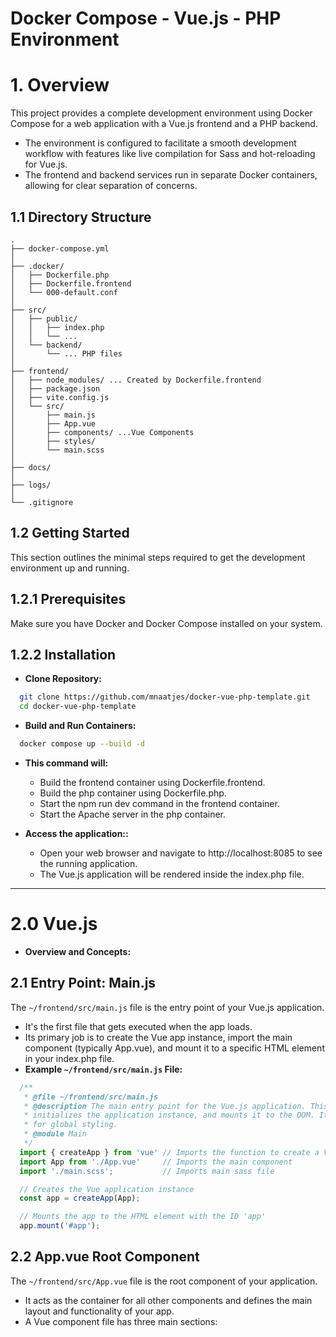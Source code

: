 # Docker Compose - Vue.js - PHP Environment

# 1. Overview

This project provides a complete development environment using Docker Compose for a web application with a Vue.js frontend and a PHP backend.

* The environment is configured to facilitate a smooth development workflow with features like live compilation for Sass and hot-reloading for Vue.js. 
* The frontend and backend services run in separate Docker containers, allowing for clear separation of concerns.

## 1.1 Directory Structure
```
.
├── docker-compose.yml
│
├── .docker/
│   ├── Dockerfile.php
│   ├── Dockerfile.frontend
│   └── 000-default.conf
│
├── src/
│   ├── public/
│   │   ├── index.php
│   │   └── ... 
│   └── backend/
│       └── ... PHP files
│
├── frontend/
│   ├── node_modules/ ... Created by Dockerfile.frontend
│   ├── package.json
│   ├── vite.config.js
│   └── src/
│       ├── main.js
│       ├── App.vue
│       ├── components/ ...Vue Components
│       ├── styles/
│       └── main.scss
│
├── docs/
│
├── logs/
│
└── .gitignore
```

## 1.2 Getting Started

This section outlines the minimal steps required to get the development environment up and running.

## 1.2.1 Prerequisites

Make sure you have Docker and Docker Compose installed on your system.

## 1.2.2 Installation

* **Clone Repository:** 
```bash
  git clone https://github.com/mnaatjes/docker-vue-php-template.git
  cd docker-vue-php-template
```

* **Build and Run Containers:**
```bash
  docker compose up --build -d
```
* **This command will:**
  * Build the frontend container using Dockerfile.frontend.
  * Build the php container using Dockerfile.php.
  * Start the npm run dev command in the frontend container.
  * Start the Apache server in the php container.

* **Access the application::**
  * Open your web browser and navigate to http://localhost:8085 to see the running application. 
  * The Vue.js application will be rendered inside the index.php file.


---


# 2.0 Vue.js

* **Overview and Concepts:**

## 2.1 Entry Point: Main.js

The `~/frontend/src/main.js` file is the entry point of your Vue.js application. 
* It's the first file that gets executed when the app loads. 
* Its primary job is to create the Vue app instance, import the main component (typically App.vue), and mount it to a specific HTML element in your index.php file.
* **Example `~/frontend/src/main.js` File:**

```js
  /**
   * @file ~/frontend/src/main.js
   * @description The main entry point for the Vue.js application. This file imports the root Vue component,
   * initializes the application instance, and mounts it to the DOM. It also imports the main SCSS file
   * for global styling.
   * @module Main
   */
  import { createApp } from 'vue' // Imports the function to create a Vue app
  import App from './App.vue'     // Imports the main component
  import './main.scss';           // Imports main sass file

  // Creates the Vue application instance
  const app = createApp(App);

  // Mounts the app to the HTML element with the ID 'app'
  app.mount('#app');
```

## 2.2 App.vue Root Component

The `~/frontend/src/App.vue` file is the root component of your application. 
* It acts as the container for all other components and defines the main layout and functionality of your app. 
* A Vue component file has three main sections: <template>, <script>, and <style>.
* **Example `~/frontend/src/App.vue` File:**

```vue
  <template>
    <div id="vue-app">
      <h1>Hello from Vue.js!</h1>
      <p>This is your main application component.</p>
      <button @click="incrementCount">Click me</button>
      <p>Button was clicked {{ count }} times.</p>
      
      <Table :data="tableData" />
      
    </div>
  </template>

  <script>
  import { ref } from 'vue';
  // Import the new Table component
  import Table from './components/Table.vue';

  export default {
    // Register the component
    components: {
      Table
    },
    setup() {
      const count = ref(0);
      
      // Sample data for the table
      const tableData = ref([
        { id: 1, name: 'Alice', age: 25 },
        { id: 2, name: 'Bob', age: 30 },
        { id: 3, name: 'Charlie', age: 35 }
      ]);
      
      const incrementCount = () => {
        count.value++;
      };

      return {
        count,
        incrementCount,
        tableData
      };
    }
  };
  </script>

  <style lang="scss">
  @use 'sass:color';

  #vue-app {
    font-family: Arial, sans-serif;
    text-align: center;
    margin-top: 60px;
    h1 {
      color: #42b983;
    }
    button {
      background-color: #42b983;
      border: none;
      color: white;
      padding: 15px 32px;
      text-align: center;
      text-decoration: none;
      display: inline-block;
      font-size: 16px;
      margin: 4px 2px;
      cursor: pointer;
      border-radius: 8px;
      transition: background-color 0.3s;
      &:hover {
        background-color: color.adjust(#42b983, $lightness: -10%);
      }
    }
  }
  </style>
```

## 2.4 Index.php

For these files (`~/frontend/src/main.js` & `~/frontend/src/App.vue`) to work, you also need to ensure that your index.php (or index.html) file has an HTML element for the Vue app to mount to.

* The vite build process will automatically detect the entry point in main.js and inject the necessary script tags into this file when you build for production, or serve the content for development.
* **Example `~/src/public/index.php` File:**

```html
  <!DOCTYPE html>
  <html lang="en">
  <head>
      <meta charset="UTF-8">
      <meta name="viewport" content="width=device-width, initial-scale=1.0">
      <title>My Docker App</title>
  </head>
  <body>
      <div id="app"></div> <h1>Hello from PHP!</h1>
      
      <script type="module" src="http://localhost:5173/@vite/client"></script>
      <script type="module" src="http://localhost:5173/src/main.js"></script>
  </body>
  </html>
```

---


# 3.0 Sass

* **Build Process Overview:**
The frontend container uses Vite, which is a modern frontend build tool. Vite is configured to handle both Vue.js components and Sass files automatically.

* When you run npm run dev in the frontend container, Vite starts a development server.
* This server watches your frontend/src directory for changes.
* Whenever you save a .scss or .vue file, Vite automatically compiles the Sass into CSS and hot-reloads your application in the browser.
* This means you can simply write your Sass code and save the file—the build tool handles the rest. This process is called "live compilation" or "hot-reloading," which is a key benefit of using a tool like Vite.

## 3.1 Creating Sass Files
* Create Sass document within `~/frontend/styles/...` Directory (See Below)
* Import the main Sass file into Vue.js application file `~/frontend/src/main.js`


### 3.1.1 SASS Project Structure and Organization
This contains overview of SASS project structure, best practices, variables, functions, and mixins

**7-1 Patterns:**
The most popular and effective way to structure a SASS project is the "7-1 Pattern": 
* 7 folders for your partial files
* 1 main.scss file to
  import them all.

**Separation of Concerns**
It's not just that you *can* add properties to the same tag in multiple files—it's that you **should**. Each file has a different purpose and level of specificity.


* **SASS Directory Structure:**

```
/frontend/
├── src/
│   ├── main.js
│   ├── App.vue
│   └── styles/
│       ├── abstracts/
│       │   ├── _variables.scss #All Sass Variables
│       │   ├── _funcitons.scss
│       │   ├── _mixins.scss
│       │   └── _placeholders.scss # Placeholder Selectors
│       ├── base/
│       │   ├── _reset.scss # Reset / Normalize Styles 
│       │   ├── _typography.scss # Rules (h1, p, etc.)
│       │   └── _base.scss # Base style for common elements
│       ├── components/
│       │   ├── _button.scss
│       │   ├── _card.scss
│       │   └── _navigation.scss
│       ├── layout/
│       │   ├── _header.scss
│       │   ├── _footer.scss
│       │   └── _grid.scss # Grid System
│       ├── pages/
│       │   ├── _home.scss 
│       │   └── _contact.scss
│       ├── themes/
│       │   ├── _dark.scss
│       │   └── _light.scss
│       ├── vendors/
│       │   └── _bootstrap.scss # Third-party library
│       └── main.scss
```


### 3.1.2 Abstracts

**Placeholders:**
- *What are placeholders and what goes in the `./abstract/placeholders/` file?*

* **Placeholder:** special type of selector in SASS that looks and acts like a class but begins with `%`

* **A "Silent Class"** Rulesets that use placeholder selector will **not** be rendered into final CSS unless placeholder is explicitly `@extended`

* The **`abstracts/_placeholders.scss`** file contains defined, reusable, non-outputting blocks of CSS properties.

* **Cannot use namespaces:** When including `@use abstracts/placeholders` cannot declare a namespace like `as x`. 

* **Examples:**
  * A base style for all message boxes:
  ```sass
    // ._placeholders.scss definitions
    %message-base {
      border: 1px solid;
      padding: 1rem;
      font-size: 0.75rem
    }

    // usage
    .some-class {@extend %message-base;}
  ```


### 3.1.3 Base
- *What is the `base/` directory for and what does the name mean?*

* **`base/` Directory** holds foundational styles for the project, defined the standard look or raw HTML elements

  - *What goes in the `_base.scss` file? What is meant by "common elements"?*

  * The file should contain styles for the **most fundamental elements of the HTML document itself**

  * **Avoid using `*`** when defining styles. Instead use `<html>`

  * **Tags:** `<html>, <body>`    

  * **Responsive Media:** like images, videos, and other embedded media responsive by default, e.g. `img, svg {max-width...}`

  * **Global Box-Sizing:** is a modern *best practice*

  * **Other Global Element Styles:** Elements that are non-component like the `<hr>`

  * **Examples:**

  ```sass
    html {
      font-size: 16px; // Property related to html tag
      box-sizing: border-box; // Global box sizing
    }

    *,
    *::before {
      box-sizing: inherit // Global properties of non-components
    }
  ```

* **_reset.scss** Normalize file - i.e. to strip away all default browser styling - for a consistent, baseline work

  * Styles should only contain properties to *remove styles* and values that set a *neutral* state

  - *What is resetting / normalization and what is it not?*

  * **Resetting / Remove Evering Approach:**
    * **What:** Remove *all* built in browser styling
    * **Goal:** Forcing all elements to look identical and completely unstyled
    * **Example:** https://meyerweb.com/eric/tools/css/reset/

  * **Normalization: Make Everything Consistent**
    * **What:** Doen't remove *all* styles. Makes default styles consistent and preserves useful defaults
    * **Goal:** Elements that behave predictable and look reasonably well styled by default and regardless of browser
    * **Example:** https://necolas.github.io/normalize.css/

    * **Refrain** from using `_variables.scss` in `_reset.scss`

* **_typocraphy.scss** Defines the default appearance of all text elements like `<h1>, <p>, <a>` etc. Can define `color`, `line-height`, `font-size`, and `font-family`

  - *What is considered a "typography rule"? What goes in the `_typography.scss` file and what doesn't?*

      * Elements the `_typography.scss` file **Should Contain** selectors for raw HTML text elements: headings `<h1>, <h2>, <h3>...`, paragraphs `<p>`, lists `<ul>, <ol>, <li>`, and inline text elements like `<blockquote>, <em>, <small>, <strong>`

      * Properties the file **Should Contain** are: `font-size`, `margin`, `margin-bottom`, `color`, `text-decoration`...

      * Specific components or utilities **do not** belong in `_typography.scss` **nor do** class based properties; e.g. `.error-text{}` 

      * Typography *inside* a component **does not** belong here; it belongs with the other components; e.g. `button {}` because these styles are completely dependent upon the component.

      * Layout properties **don't belong** like `float:left` or `width: 100px` 

      * `<body` Foundational Font Settings **don't** belong

  * Holds typographic definitions for child elements, NOT `<html> or <body>` elements

* **Follow the Reset --> Style Pattern**
  * Separation ensures you are always building upon a consistent foundation
  * **Example:** reset inconsistent margins then in `_typography.scss` add back exact properties desired

* **_base.scss** Catch-all for other base styles applied to `<html> or <body>` elements such as `box-sizing`, `border-box`, `background-colors`...

  * **Single Responsibility Principle:** `_base.scss` is responsible for the specific rules governing **all** typofraphic elements
  * Set global defaults on the parent - even for typography attributes - in `_base.scss` 
  * Developer expects to check `_base.scss` for default behaviors


### 3.1.4 Components
- Why is `_button.scss` not plural? Is there just one button document for the entire site? Where do styles for states of the button go (e.g. hover, active, etc...)?

  * 


- What does in `components/` directory and what does not?

### 3.1.5 Layout
- If you aren't using a "grid system" or you are using flex or another layout - what do you call the document?

  * Use a common descriptive name for the primary layout and structural styles: 

  * **Examples:** `_layout.scss`, `_flexbox.scss`, etc.

### 3.1.6 Pages
- What is considered a page? How are semantic tags used for styling?


### 3.1.7 Themes
- Is all that goes in just "light" and "dark" or is there more to the `_themes.scss` file?


### 3.1.8 Vendors
- What are common vendors to use with sass?

- How are vendors installed / pulled?

- How are vendors applied / @use and imported?


## 3.2 Main.scss
The `main.scss` file acts as the single entry point and imports all the partials in a **specific** order. This order also structures dependencies with the last import being the **most dependent** on the sass framework.

### 3.2.1 Import Order
* Abstracts (no CSS Output)
* Vendors
* Base
* Layout
* Components
* Pages
* Themes

## 3.3 Rules and Best Practices

### 3.3.1 General Overview
Common Rules and Practices

* **Avoid Global Scope** with mixins, variables, and functions by using namespaces

* **Use Explicit Dependencies**

* **@import Depreciated:**
```sass
  @use 'abstracts/variables' as var;
```

- When to use a **mixin** vs a **placeholder**?

* **Use Mixin (@mixin / @include) when:**
  * You need to pass an argument
  ```sass
    @mixin flex-center($direction: row){
      flex-direction: $direction;
    }
  ```

  * Working within a `scoped` component i.e. Vue or React and all the component's styles should be self-contained.

  * Use for **dynamic** and **parameter-driven** styles. Generally safer and more versatile.

  * Does it need an argument: @mixin

  * Working in a module syste,: @mixin

* **Use Placeholders (% / @extend) when:**
  * You have a static set of styles
  * Selectos have a clear *Semantic Relationship* with the classes that utilize it:
  ```sass
    // placeholder
    %button-base {}
    // classes
    .button-primary {}
    .button-secondary {}
  ```

  * Use for sharing fixed set of styles among related elements to produce smallest possible CSS.

  * Working with shared styles for different states: use a placeholder

* **Keep Nesting Shallow:** Use the "Inception Rule", don't go more than 3 levels deep:
```sass
  .nav_list{} // <-- This
  .nav{ ul{ li{} }} <-- Not This
```

* **DRY: Do Not Repeat Yourself!**

### 3.3.2 Common Tasks
- How to use a namespace with variables, mixins, etc...?

- What does "Explicit Dependencie: It's clear which partials are being used" mean?


### 3.3.3 Variable Rules
* **Store Reusable Values** like color, fonts, spacing units in central `_variables.scss`

### 3.3.4 Mixin Rules
* **Use for repeating patterns of CSS:** 
  * Expecially those that take arguments (parameters).
  * Common use for media queries

- What are some other common uses for mixins and best practices?


## 3.4 Naming Conventions

### 3.4.1 Class Names with BEM: Block Element Modifier 
* `.block` A standalone component, e.g. `.card` or `.nav`
* `.block__element` A part of a block, e.g. `card__title`
* `.block--modifier` A different state or version, e.g. `.card--dark`, `.nav--sticky`



---


# 4.0 PHP Backend

This project is configured to serve PHP files using the Apache web server within the php container.

* File Location: All PHP files should be placed inside the src/backend/ directory.
* Web Root: The Apache server's document root is set to /var/www/html/src/public via the 000-default.conf file. This means files in the src/public directory are directly accessible by the web server.
* PHP Configuration: The Dockerfile.php includes common PHP extensions like pdo_mysql, gd, mbstring, and zip, along with the Composer dependency manager.


---


# Appendix A: Configuration Files

## A.1 Docker-Compose.yml
```yml
version: '3.8'

services:
  php:
    build:
      context: .
      dockerfile: ./.docker/Dockerfile.php
    container_name: php
    ports:
      - "8085:80"
    volumes:
      - ./src/public:/var/www/html
    depends_on:
      - frontend

  frontend:
    build:
      context: .
      dockerfile: ./.docker/Dockerfile.frontend
    container_name: frontend
    volumes:
      - ./frontend:/app
      - /app/node_modules # Prevents host files from overwriting the container's dependencies
    ports:
      - "5173:5173"
    command: npm run dev
    tty: true
```

## A.2 Dockerfiles and Configuration Files in .docker/

### A.2.1 Dockerfile.frontend
```bash
  FROM node:18-alpine

  WORKDIR /app

  # Copy all project files to the container
  COPY ./frontend .

  # Install project dependencies
  RUN npm install

  EXPOSE 5173

  CMD ["npm", "run", "dev"]


```

### A.2.3 Dockerfile.php
```bash
  FROM php:8.1-apache

  # Install system dependencies
  RUN apt-get update && apt-get install -y \
      git \
      libzip-dev \
      unzip \
      libpng-dev \
      libjpeg-dev \
      libonig-dev \
      libxml2-dev \
      && rm -rf /var/lib/apt/lists/*

  # Install PHP extensions
  RUN docker-php-ext-install pdo pdo_mysql gd mbstring zip

  # Install Composer
  COPY --from=composer:latest /usr/bin/composer /usr/bin/composer

  WORKDIR /var/www/html

```

### A.2.3 000-default.conf
```bash
  <VirtualHost *:80>
      ServerAdmin webmaster@localhost
      DocumentRoot /var/www/html/src/public

      ErrorLog ${APACHE_LOG_DIR}/error.log
      CustomLog ${APACHE_LOG_DIR}/access.log combined

      <Directory /var/www/html/src/public>
          Options Indexes FollowSymLinks
          AllowOverride All
          Require all granted
      </Directory>
  </VirtualHost>

```

## A.3 Vite Configuration

## A.3.1 Vite Config File

* **Location:** `~/src/vite.config.js`

```js
  import { fileURLToPath, URL } from 'node:url'
  import { defineConfig } from 'vite'
  import vue from '@vitejs/plugin-vue'

  export default defineConfig({
    plugins: [
      vue(),
    ],
    build: {
      outDir: '../src/public', // This is important!
      emptyOutDir: true,
    },
    resolve: {
      alias: {
        '@': fileURLToPath(new URL('./src', import.meta.url))
      }
    },
    server: {
      host: true, // This allows the container to be accessed from the host machine
      origin: 'http://localhost:8085'
    }
  })

```

## A.3.2 Package.json with Vite

* **Location:** `~/src/package.json`

```json
  {
    "name": "my-frontend-app",
    "private": true,
    "version": "0.0.0",
    "type": "module",
    "scripts": {
      "dev": "vite",
      "build": "vite build",
      "preview": "vite preview"
    },
    "devDependencies": {
      "@vitejs/plugin-vue": "^4.2.3",
      "sass": "^1.66.1",
      "vite": "^4.4.5",
      "vue": "^3.3.4"
    }
  }

```


---


# Appendix B: How-To's and Help

## B.1 Changing the Port Number
Changing the port to view the application requires modifying the docker-compose.yml file. You also need to check for port conflicts and select a valid port number.


### B.1.0 Overview and Common Tasks in Workflow:
This section contains commands and file locations common to all Service port changes.

* **View all running Docker Containers and their ports:**
```bash
  docker ps 
  docker compose ps
```

* **Choose a Port Number:**
  * An acceptable range of ports to use are unregistered, non-system ports, typically ranging from 1024 to 49151. 
  * A common practice for web development is to use ports in the 3000-9000 range, such as 3000, 8000, or 8080, as they are less likely to be in use.

* **Change Port in `~/docker-compose/yml`:**
  * To change the port for your application, you need to edit the ports mapping for the php service in your docker-compose.yml file. 
  * The format is HOST_PORT:CONTAINER_PORT
  * Find the port number in the associated service
  * **Modified file:**
  ```yaml
    version: '3.8'

  services:
    php:
      build:
        context: .
        dockerfile: ./.docker/Dockerfile.php
      container_name: php
      ports:
        - "8000:80"  # <--- Change this line
    ```

### B.1.1 PHP Service Port Change

Contains files and commands specific to altering the PHP Service Port Number

  * **Modify docker-compose.yml under PHP Service:**
  ```yaml
    version: '3.8'

  services:
    php:
      build:
        context: .
        dockerfile: ./.docker/Dockerfile.php
      container_name: php
      ports:
        - "8000:80"  # <--- Change this line
    ```

* **Update the Vite Configuration:**
  * Since your frontend service (Vite dev server) depends on the php service, you must also update the vite.config.js file to reflect the new host port for hot module reloading and correct asset serving.
  * **Modified `~/frontend/vite.config.js` File:**
  ```js
    server: {
      host: true,
      origin: 'http://localhost:8000' # <--- Change this line
    }
  ```

* **Rebuild and Run Containers:**

```bash
  docker compose up --build -d
```

Your PHP Service will now be accessible at http://localhost:8000.

### B.1.1 Frontend Service Port Change
Changing port mapping in docker-compose.yml and index.php

* To change the port, simply change the first number in the ports mapping. The container port 5173 must remain unchanged as it's the internal port used by Vite. Let's change the host port to 3000.
* **Modify docker-compose.yml:**
```yml
  services:
    frontend:
      build:
        context: .
        dockerfile: ./.docker/Dockerfile.frontend
      container_name: frontend
      volumes:
        - ./frontend:/app
        - /app/node_modules # Prevents host files from overwriting the container's dependencies
      ports:
        - "3000:5173" # <--- Change this line
      command: npm run dev
      tty: true
```

* **Modify the `~/src/public/index.php` file directly** 
  * The index file references the web service port to load the Vue.js application. 
  * You must update these references to use your new port.
  * **Modified Index.php File:**
  ```html
    <body>
      <div id="app"></div> <h1>Hello from PHP!</h1>

      <script type="module" src="http://localhost:3000/@vite/client"></script>
      <script type="module" src="http://localhost:3000/src/main.js"></script>
  </body>
  ```

* **Rebuild Application:**
```bash
  docker compose up --build -d
```

---


# Appendix C: Managing Docker Containers

## C.1 Basic Commands

* **Start Services in background:**
```bash
  docker compose up -d
```

* **Build Services in Background:**
```bash
  docker compose up --build -d
```

* **Stop Services:**
```bash
  docker compose down
```

* **View Logs:**
```bash
  docker compose logs -f
```

## C.2 Exec Commands

Runs a command in an existing, running container. The command shares the environment and filesystem of the running service.

* **Traverse Containers:**
Traverse container directories: To get an interactive shell to explore the container's filesystem, use a command like sh or bash.

```bash
  docker compose exec frontend sh
```

* **One Off List:**
This will open a shell in the frontend container, allowing you to cd and ls the directories.
  * Run a one-off command: You can execute any command inside the running service.

```bash
  docker compose exec php ls -l /var/www/html
```

* **Run as Different User:**
Run as a different user: Use the --user or -u flag to run the command as a specific user.

```bash
  docker compose exec --user root frontend npm install
```

* **Docker Compose Run:**
Starts a new, independent container for a one-time command. 
  * This is useful for tasks that are not part of the main service lifecycle, like database migrations or running tests. 
  * The new container is configured with the same volumes and network settings as the service in the docker-compose.yml file, but it doesn't expose the service's ports by default.

```bash
  # Example: run a migration script in a new container
  docker compose run --rm backend php artisan migrate  
```

## C.3 Other Useful Commands

* **List Containers and Services:**
Lists the containers and services managed by Docker Compose, showing their status, ports, and names.

```bash
  docker compose ps
  docker compose ps -a
```

* **Logs:**
Follows the log output of all services in real-time. You can also specify a service name to filter the logs.

```bash
  # View all logs
  docker compose logs -f

  # View logs for a specific service
  docker compose logs -f frontend
```

* **Build Specific Service Images:**
Builds or rebuilds the service images. This is necessary if you've made changes to a Dockerfile.

```bash
  # Build all services
  docker compose build

  # Build a specific service
  docker compose build frontend
```

* **Force Recreate:**
Forces Docker Compose to stop and recreate all containers, even if their configuration hasn't changed. This can be useful for troubleshooting.

```bash
  docker compose up --force-recreate
```